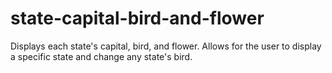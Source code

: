 # state-capital-bird-and-flower
Displays each state's capital, bird, and flower. Allows for the user to display a specific state and change any state's bird.

